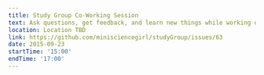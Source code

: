 ```yaml
---
title: Study Group Co-Working Session
text: Ask questions, get feedback, and learn new things while working on your own projects.
location: Location TBD
link: https://github.com/minisciencegirl/studyGroup/issues/63
date: 2015-09-23
startTime: '15:00'
endTime: '17:00'
---
```

